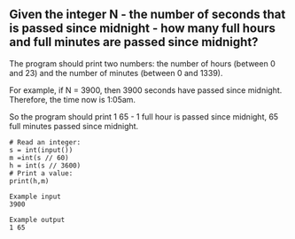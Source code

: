 ## Given the integer N - the number of seconds that is passed since midnight - how many full hours and full minutes are passed since midnight?

The program should print two numbers: the number of hours (between 0 and 23) and the number of minutes (between 0 and 1339).

For example, if N = 3900, then 3900 seconds have passed since midnight. 
Therefore, the time now is 1:05am. 

So the program should print 1 65 - 1 full hour is passed since midnight, 65 full minutes passed since midnight.  

```
# Read an integer:
s = int(input())
m =int(s // 60)
h = int(s // 3600)
# Print a value:
print(h,m)

```

```
Example input
3900

Example output
1 65

```














